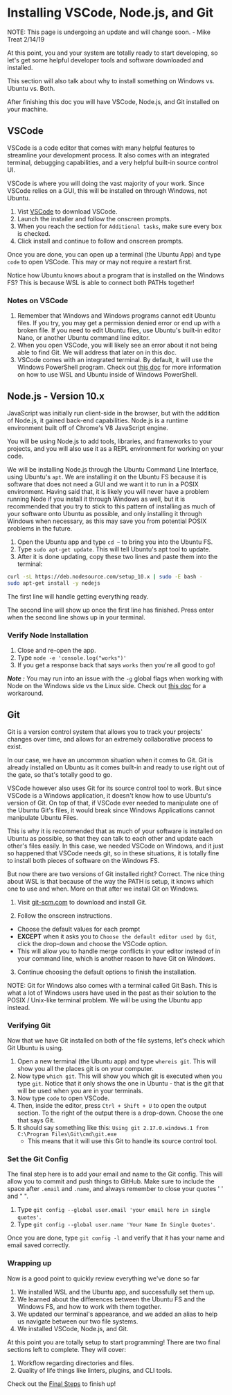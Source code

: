 # Installing VSCode, Node.js, and Git

NOTE: This page is undergoing an update and will change soon. - Mike Treat 2/14/19

At this point, you and your system are totally ready to start developing, so let's get some helpful developer tools and software downloaded and installed.

This section will also talk about why to install something on Windows vs. Ubuntu vs. Both.

After finishing this doc you will have VSCode, Node.js, and Git installed on your machine.

## VSCode

VSCode is a code editor that comes with many helpful features to streamline your development process. It also comes with an integrated terminal, debugging capabilities, and a very helpful built-in source control UI.

VSCode is where you will doing the vast majority of your work. Since VSCode relies on a GUI, this will be installed on through Windows, not Ubuntu.

1. Vist [VSCode](https://code.visualstudio.com/?wt.mc_id=adw-brand&gclid=Cj0KCQjw5-TXBRCHARIsANLixNw00R2vbdqnzLml-GvzCgbyqmgcAb9kyRQsC5LAPVS6tuBDZ9ws9pgaAsiLEALw_wcB) to download VSCode.
2. Launch the installer and follow the onscreen prompts.
3. When you reach the section for `Additional tasks`, make sure every box is checked.
4. Click install and continue to follow and onscreen prompts.

Once you are done, you can open up a terminal (the Ubuntu App) and type `code` to open VSCode. This may or may not require a restart first.

Notice how Ubuntu knows about a program that is installed on the Windows FS? This is because WSL is able to connect both PATHs together!

### Notes on VSCode

1. Remember that Windows and Windows programs cannot edit Ubuntu files. If you try, you may get a permission denied error or end up with a broken file. If you need to edit Ubuntu files, use Ubuntu's built-in editor Nano, or another Ubuntu command line editor.
1. When you open VSCode, you will likely see an error about it not being able to find Git. We will address that later on in this doc. 
1. VSCode comes with an integrated terminal. By default, it will use the Windows PowerShell program. Check out [this doc]() for more information on how to use WSL and Ubuntu inside of Windows PowerShell.


## Node.js - Version 10.x

JavaScript was initially  run client-side in the browser, but with the addition of Node.js, it gained back-end capabilities. Node.js is a runtime environment built off of Chrome's V8 JavaScript engine.

You will be using Node.js to add tools, libraries, and frameworks to your projects, and you will also use it as a REPL environment for working on your code.

We will be installing Node.js through the Ubuntu Command Line Interface, using Ubuntu's `apt`. We are installing it on the Ubuntu FS because it is software that does not need a GUI and we want it to run in a POSIX environment. Having said that, it is likely you will never have a problem running Node if you install it through Windows as well, but it is recommended that you try to stick to this pattern of installing as much of your software onto Ubuntu as possible, and only installing it through Windows when necessary, as this may save you from potential POSIX problems in the future.

1. Open the Ubuntu app and type `cd ~` to bring you into the Ubuntu FS.
2. Type `sudo apt-get update`. This will tell Ubuntu's apt tool to update.
3. After it is done updating, copy these two lines and paste them into the terminal:

```bash
curl -sL https://deb.nodesource.com/setup_10.x | sudo -E bash -
sudo apt-get install -y nodejs
```

The first line will handle getting everything ready.

The second line will show up once the first line has finished. Press enter when the second line shows up in your terminal.

### Verify Node Installation

1. Close and re-open the app.
2. Type `node -e 'console.log("works")'`
3. If you get a response back that says `works` then you're all good to go!

_**Note :**_ You may run into an issue with the `-g` global flags when working with Node on the Windows side vs the Linux side. Check out [this doc](https://github.com/michaeltreat/Windows-Subsystem-For-Linux-Setup-Guide/blob/master/readmes/installs/NodeGlobal_Notes.md) for a workaround.

## Git

Git is a version control system that allows you to track your projects' changes over time, and allows for an extremely collaborative process to exist.

In our case, we have an uncommon situation when it comes to Git. Git is already installed on Ubuntu as it comes built-in and ready to use right out of the gate, so that's totally good to go.

VSCode however also uses Git for its source control tool to work. But since VSCode is a Windows application, it doesn't know how to use Ubuntu's version of Git. On top of that, if VSCode ever needed to manipulate one of the Ubuntu Git's files, it would break since Windows Applications cannot manipulate Ubuntu Files.

This is why it is recommended that as much of your software is installed on Ubuntu as possible, so that they can talk to each other and update each other's files easily. In this case, we needed VSCode on Windows, and it just so happened that VSCode needs git, so in these situations, it is totally fine to install both pieces of software on the Windows FS.

But now there are two versions of Git installed right? Correct. The nice thing about WSL is that because of the way the PATH is setup, it knows which one to use and when. More on that after we install Git on Windows.

1. Visit [git-scm.com](https://git-scm.com/) to download and install Git.

2. Follow the onscreen instructions. 
- Choose the default values for each prompt
- **EXCEPT** when it asks you to `Choose the default editor used by Git`, click the drop-down and choose the VSCode option. 
- This will allow you to handle merge conflicts in your editor instead of in your command line, which is another reason to have Git on Windows.

3. Continue choosing the default options to finish the installation.

NOTE: Git for Windows also comes with a terminal called Git Bash. This is what a lot of Windows users have used in the past as their solution to the POSIX / Unix-like terminal problem. We will be using the Ubuntu app instead.

### Verifying Git


Now that we have Git installed on both of the file systems, let's check which Git Ubuntu is using.

1. Open a new terminal (the Ubuntu app) and type `whereis git`. This will show you all the places git is on your computer.
1. Now type `which git`. This will show you which git is executed when you type `git`. Notice that it only shows the one in Ubuntu - that is the git that will be used when you are in your terminals.
1. Now type `code` to open VSCode.
1. Then, inside the editor, press `Ctrl + Shift + U` to open the output section. To the right of the output there is a drop-down. Choose the one that says Git.
1. It should say something like this: `Using git 2.17.0.windows.1 from C:\Program Files\Git\cmd\git.exe`
    - This means that it will use this Git to handle its source control tool.


### Set the Git Config

The final step here is to add your email and name to the Git config. This will allow you to commit and push things to GitHub. Make sure to include the space after `.email` and `.name`, and always remember to close your quotes ' ' and " ".

1. Type `git config --global user.email 'your email here in single quotes'`.
2. Type `git config --global user.name 'Your Name In Single Quotes'`.

Once you are done, type `git config -l` and verify that it has your name and email saved correctly.

### Wrapping up

Now is a good point to quickly review everything we've done so far

1. We installed WSL and the Ubuntu app, and successfully set them up.
2. We learned about the differences between the Ubuntu FS and the Windows FS, and how to work with them together.
3. We updated our terminal's appearance, and we added an alias to help us navigate between our two file systems.
4. We installed VSCode, Node.js, and Git.

At this point you are totally setup to start programming! There are two final sections left to complete. They will cover:

1. Workflow regarding directories and files.
1. Quality of life things like linters, plugins, and CLI tools.

Check out the [Final Steps](06_final_steps.md) to finish up!
